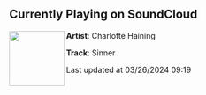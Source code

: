 ## Currently Playing on SoundCloud

[<img align="left" width="100" src="https://i1.sndcdn.com/artworks-3R4SapXWgdgZ-0-t500x500.jpg">](https://soundcloud.com/charlottehaining/sinner-1)

**Artist**: Charlotte Haining 

**Track**: Sinner

Last updated at 03/26/2024 09:19
